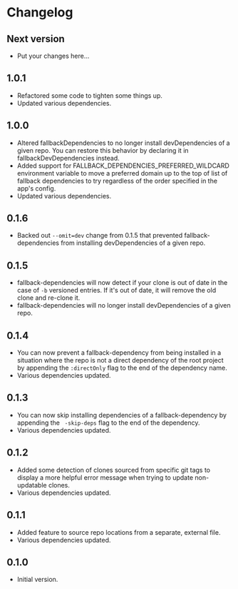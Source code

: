 # Changelog

## Next version

- Put your changes here...

## 1.0.1

- Refactored some code to tighten some things up.
- Updated various dependencies.

## 1.0.0

- Altered fallbackDependencies to no longer install devDependencies of a given repo. You can restore this behavior by declaring it in fallbackDevDependencies instead.
- Added support for FALLBACK_DEPENDENCIES_PREFERRED_WILDCARD environment variable to move a preferred domain up to the top of list of fallback dependencies to try regardless of the order specified in the app's config.
- Updated various dependencies.

## 0.1.6

- Backed out `--omit=dev` change from 0.1.5 that prevented fallback-dependencies from installing devDependencies of a given repo.

## 0.1.5

- fallback-dependencies will now detect if your clone is out of date in the case of `-b` versioned entries. If it's out of date, it will remove the old clone and re-clone it.
- fallback-dependencies will no longer install devDependencies of a given repo.

## 0.1.4

- You can now prevent a fallback-dependency from being installed in a situation where the repo is not a direct dependency of the root project by appending the `:directOnly` flag to the end of the dependency name.
- Various dependencies updated.

## 0.1.3

- You can now skip installing dependencies of a fallback-dependency by appending the ` -skip-deps` flag to the end of the dependency.
- Various dependencies updated.

## 0.1.2

- Added some detection of clones sourced from specific git tags to display a more helpful error message when trying to update non-updatable clones.
- Various dependencies updated.

## 0.1.1

- Added feature to source repo locations from a separate, external file.
- Various dependencies updated.

## 0.1.0

- Initial version.
